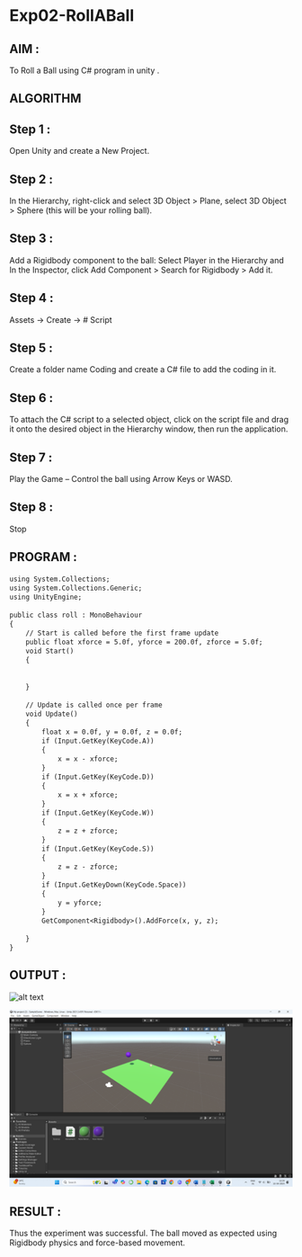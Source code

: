 # Exp02-RollABall
## AIM :
 To Roll a Ball using C# program in unity .
## ALGORITHM 
## Step 1 :
Open Unity and create a New Project.

## Step 2 :
In the Hierarchy, right-click and select 3D Object > Plane, select 3D Object > Sphere (this will be your rolling ball).

## Step 3 :
Add a Rigidbody component to the ball:
Select Player in the Hierarchy and In the Inspector, click Add Component > Search for Rigidbody > Add it.

## Step 4 :
Assets -> Create -> # Script 

## Step 5 :
Create a folder name Coding and create a C# file to add the coding in it.

## Step 6 :
To attach the C# script to a selected object, click on the script file and drag it onto the desired object in the Hierarchy window, then run the application.

## Step 7 :
Play the Game – Control the ball using Arrow Keys or WASD.

## Step 8 :
Stop

## PROGRAM :
```
using System.Collections;
using System.Collections.Generic;
using UnityEngine;

public class roll : MonoBehaviour
{
    // Start is called before the first frame update
    public float xforce = 5.0f, yforce = 200.0f, zforce = 5.0f;
    void Start()
    {


    }

    // Update is called once per frame
    void Update()
    {
        float x = 0.0f, y = 0.0f, z = 0.0f;
        if (Input.GetKey(KeyCode.A))
        {
            x = x - xforce;
        }
        if (Input.GetKey(KeyCode.D))
        {
            x = x + xforce;
        }
        if (Input.GetKey(KeyCode.W))
        {
            z = z + zforce;
        }
        if (Input.GetKey(KeyCode.S))
        {
            z = z - zforce;
        }
        if (Input.GetKeyDown(KeyCode.Space))
        {
            y = yforce;
        }
        GetComponent<Rigidbody>().AddForce(x, y, z);

    }
}
```
## OUTPUT :
![alt text](<Screenshot 2025-04-22 113424-1.png>)

![Game Screenshot](screenshot.png)


## RESULT :
Thus the experiment was successful. The ball moved as expected using Rigidbody physics and force-based movement.
